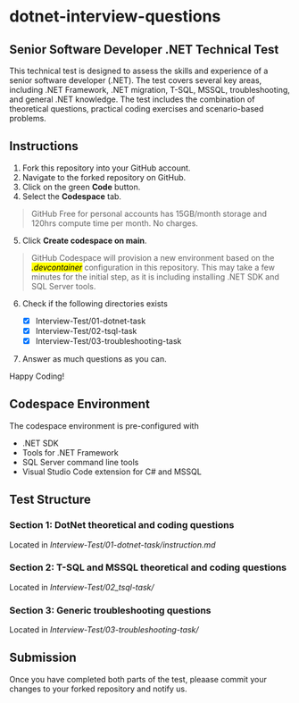 # dotnet-interview-questions

## Senior Software Developer .NET Technical Test 

This technical test is designed to assess the skills and experience of a senior software developer (.NET). 
The test covers several key areas, including .NET Framework, .NET migration, T-SQL, MSSQL, troubleshooting, and general .NET knowledge. 
The test includes the combination of theoretical questions, practical coding exercises and scenario-based problems.

## Instructions

1. Fork this repository into your GitHub account. 
2. Navigate to the forked repository on GitHub.
3. Click on the green **Code** button. 
4. Select the **Codespace** tab. 

> GitHub Free for personal accounts has 15GB/month storage and 120hrs compute time per month. No charges.

5. Click **Create codespace on main**.

> GitHub Codespace will provision a new environment based on the <mark>_.devcontainer_</mark> configuration in this repository. This may take a few minutes for the initial step, as it is including installing .NET SDK and SQL Server tools.

6. Check if the following directories exists 
    
    - [X] Interview-Test/01-dotnet-task
    - [X] Interview-Test/02-tsql-task
    - [X] Interview-Test/03-troubleshooting-task

7. Answer as much questions as you can.

Happy Coding!

## Codespace Environment 

The codespace environment is pre-configured with 

- .NET SDK 
- Tools for .NET Framework 
- SQL Server command line tools 
- Visual Studio Code extension for C# and MSSQL


## Test Structure 

### Section 1: DotNet theoretical and coding questions

Located in _Interview-Test/01-dotnet-task/instruction.md_

### Section 2: T-SQL and MSSQL theoretical and coding questions 

Located in _Interview-Test/02_tsql-task/_

### Section 3: Generic troubleshooting questions

Located in _Interview-Test/03-troubleshooting-task/_


## Submission

Once you have completed both parts of the test, pleaase commit your changes to your forked repository and notify us.
